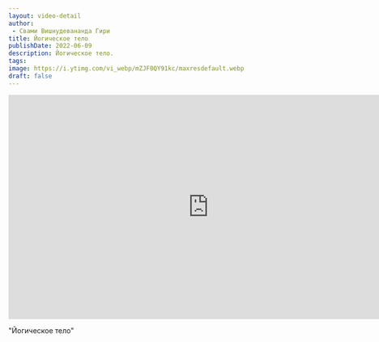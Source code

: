 ```yaml
---
layout: video-detail
author:
 - Свами Вишнудевананда Гири
title: Йогическое тело
publishDate: 2022-06-09
description: Йогическое тело. 
tags: 
image: https://i.ytimg.com/vi_webp/mZJF0QY91kc/maxresdefault.webp
draft: false
---
```


<iframe width="790" height="444" src="https://www.youtube.com/embed/mZJF0QY91kc" frameborder="0" allowfullscreen=""></iframe> 

  "Йогическое тело"

  

 